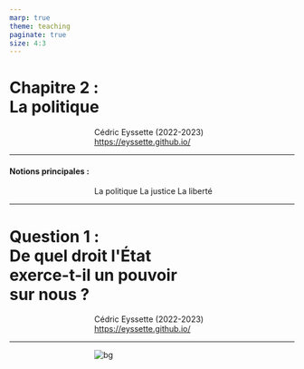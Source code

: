 ```yaml
---
marp: true
theme: teaching
paginate: true
size: 4:3
---
```


<!-- _class: titre -->

# Chapitre 2 : <br>La politique <!-- fit -->

Cédric Eyssette (2022-2023)
https://eyssette.github.io/


---
<!-- _class:  -->
<style scoped>
section {font-size:4.7em}
p {margin-left:150px}
</style>
#### Notions principales : 

La politique
La justice
La liberté


---
<!-- _class: titre -->
# Question 1 :<br>De quel droit l'État<br>exerce-t-il un pouvoir<br> sur nous ?<!-- fit -->

Cédric Eyssette (2022-2023)
https://eyssette.github.io/


---
<!-- _class:  -->

![bg](https://static.lexpress.fr/medias_11984/w_2048,h_1146,c_crop,x_0,y_14/w_1000,h_563,c_fill,g_north/v1592905667/affrontements-entre-policiers-et-gilets-jaunes-le-8-decembre-2018-pres-de-l-arc-de-triomphe_6136006.jpg)


<!-- La police a-t-elle le droit de réprimer une manifestation ?
Faut-il limiter les pouvoirs de la police ?
Les forces de l'ordre sont-elles au service du peuple ? -->
